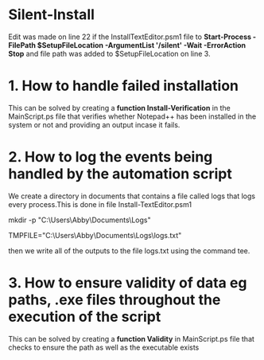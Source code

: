 # Silent-Install

Edit was made on line 22 if the InstallTextEditor.psm1 file to **Start-Process -FilePath $SetupFileLocation -ArgumentList '/silent' -Wait -ErrorAction Stop** and file path was added to $SetupFileLocation on line 3.


# 1. How to handle failed installation

This can be solved by creating a **function Install-Verification** in the MainScript.ps file that verifies whether Notepad++ has been                 installed in the system or not and providing an output incase it fails.

# 2. How to log the events being handled by the automation script

We create a directory in documents that contains a file called logs that logs every process.This is done in file Install-TextEditor.psm1

mkdir -p "C:\Users\Abby\Documents\Logs"

TMPFILE="C:\Users\Abby\Documents\Logs\logs.txt"

then we write all of the outputs to the file logs.txt using the command tee.

# 3. How to ensure validity of data eg paths, .exe files throughout the execution of the script

This can be solved by creating a **function Validity** in MainScript.ps file that checks to ensure the path as well as the executable exists 

